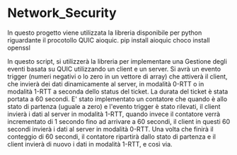 # Network_Security

In questo progetto viene utilizzata la libreria disponibile per python riguardante il procotollo QUIC aioquic. 
pip install aioquic
choco install openssl

In questo script, si utilizzerà la libreria per implementare una Gestione degli eventi basata su QUIC utilizzando un client e un server. Si avrà un evento trigger (numeri negativi o lo zero in un vettore di array) che attiverà il client, che invierà dei dati dinamicamente al server, in modalità 0-RTT o in modalità 1-RTT a seconda dello status del ticket. La durata del ticket è stata portata a 60 secondi. E' stato implementato un contatore che quando è allo stato di partenza (uguale a zero) e l'evento trigger è stato rilevati, il client invierà i dati al server in modalità 1-RTT, quando invece il contatore verrà incrementato di 1 secondo fino ad arrivare a 60 secondi, il client in questi 60 secondi invierà i dati al server in modalità 0-RTT. Una volta che finirà il conteggio di 60 secondi, il contatore ripartirà dallo stato di partenza e il client invierà di nuovo i dati in modalità 1-RTT, e così via.

